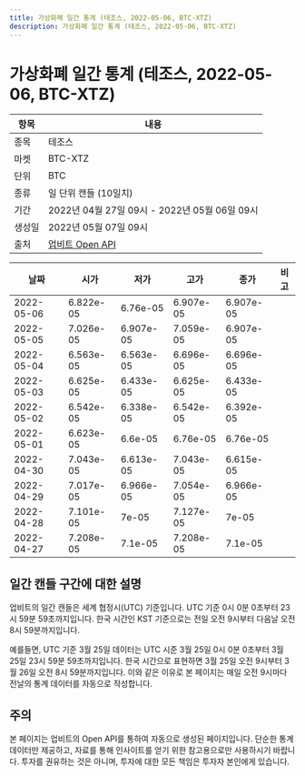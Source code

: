 ```yaml
---
title: 가상화폐 일간 통계 (테조스, 2022-05-06, BTC-XTZ)
description: 가상화폐 일간 통계 (테조스, 2022-05-06, BTC-XTZ)
---
```



가상화폐 일간 통계 (테조스, 2022-05-06, BTC-XTZ)
===

|항목|내용|
|--|--|
|종목|테조스|
|마켓|BTC-XTZ|
|단위|BTC|
|종류|일 단위 캔들 (10일치)|
|기간|2022년 04월 27일 09시 - 2022년 05월 06일 09시|
|생성일|2022년 05월 07일 09시|
|출처|[업비트 Open API](https://docs.upbit.com)|


|날짜|시가|저가|고가|종가|비고|
|--|--|--|--|--|--|
|2022-05-06|6.822e-05|6.76e-05|6.907e-05|6.907e-05|    |
|2022-05-05|7.026e-05|6.907e-05|7.059e-05|6.907e-05|    |
|2022-05-04|6.563e-05|6.563e-05|6.696e-05|6.696e-05|    |
|2022-05-03|6.625e-05|6.433e-05|6.625e-05|6.433e-05|    |
|2022-05-02|6.542e-05|6.338e-05|6.542e-05|6.392e-05|    |
|2022-05-01|6.623e-05|6.6e-05|6.76e-05|6.76e-05|    |
|2022-04-30|7.043e-05|6.613e-05|7.043e-05|6.615e-05|    |
|2022-04-29|7.017e-05|6.966e-05|7.054e-05|6.966e-05|    |
|2022-04-28|7.101e-05|7e-05|7.127e-05|7e-05|    |
|2022-04-27|7.208e-05|7.1e-05|7.208e-05|7.1e-05|    |


일간 캔들 구간에 대한 설명
---


업비트의 일간 캔들은 세계 협정시(UTC) 기준입니다. 
UTC 기준 0시 0분 0초부터 23시 59분 59초까지입니다. 
한국 시간인 KST 기준으로는 전일 오전 9시부터 다음날 오전 8시 59분까지입니다. 


예를들면, UTC 기준 3월 25일 데이터는 UTC 시준 3월 25일 0시 0분 0초부터 3월 25일 23시 59분 59초까지입니다. 
한국 시간으로 표현하면 3월 25일 오전 9시부터 3월 26일 오전 8시 59분까지입니다. 
이와 같은 이유로 본 페이지는 매일 오전 9시마다 전날의 통계 데이터를 자동으로 작성합니다. 


주의
---


본 페이지는 업비트의 Open API를 통하여 자동으로 생성된 페이지입니다. 
단순한 통계 데이터만 제공하고, 자료를 통해 인사이트를 얻기 위한 참고용으로만 사용하시기 바랍니다. 
투자를 권유하는 것은 아니며, 투자에 대한 모든 책임은 투자자 본인에게 있습니다. 
